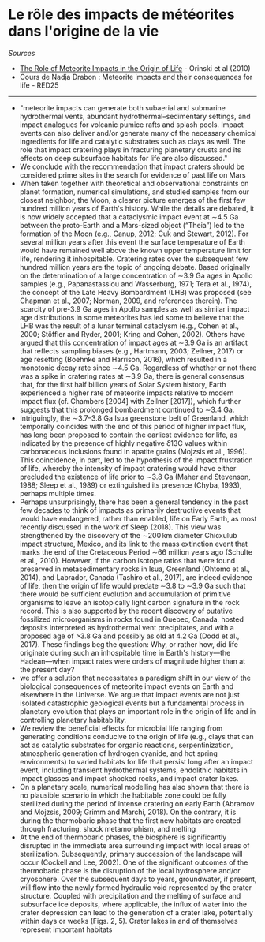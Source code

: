# Le rôle des impacts de météorites dans l'origine de la vie

*Sources*

- [The Role of Meteorite Impacts in the Origin of Life](https://www.liebertpub.com/doi/10.1089/ast.2019.2203) - Orinski et al (2010)
- Cours de Nadja Drabon : Meteorite impacts and their consequences for life - RED25

---

- "meteorite impacts can generate both subaerial and submarine hydrothermal vents, abundant hydrothermal–sedimentary settings, and impact analogues for volcanic pumice rafts and splash pools. Impact events can also deliver and/or generate many of the necessary chemical ingredients for life and catalytic substrates such as clays as well. The role that impact cratering plays in fracturing planetary crusts and its effects on deep subsurface habitats for life are also discussed."
- We conclude with the recommendation that impact craters should be considered prime sites in the search for evidence of past life on Mars
- When taken together with theoretical and observational constraints on planet formation, numerical simulations, and studied samples from our closest neighbor, the Moon, a clearer picture emerges of the first few hundred million years of Earth's history. While the details are debated, it is now widely accepted that a cataclysmic impact event at ∼4.5 Ga between the proto-Earth and a Mars-sized object (“Theia”) led to the formation of the Moon (e.g., Canup, 2012; Ćuk and Stewart, 2012). For several million years after this event the surface temperature of Earth would have remained well above the known upper temperature limit for life, rendering it inhospitable. Cratering rates over the subsequent few hundred million years are the topic of ongoing debate. Based originally on the determination of a large concentration of ∼3.9 Ga ages in Apollo samples (e.g., Papanastassiou and Wasserburg, 1971; Tera et al., 1974), the concept of the Late Heavy Bombardment (LHB) was proposed (see Chapman et al., 2007; Norman, 2009, and references therein). The scarcity of pre-3.9 Ga ages in Apollo samples as well as similar impact age distributions in some meteorites has led some to believe that the LHB was the result of a lunar terminal cataclysm (e.g., Cohen et al., 2000; Stöffler and Ryder, 2001; Kring and Cohen, 2002). Others have argued that this concentration of impact ages at ∼3.9 Ga is an artifact that reflects sampling biases (e.g., Hartmann, 2003; Zellner, 2017) or age resetting (Boehnke and Harrison, 2016), which resulted in a monotonic decay rate since ∼4.5 Ga. Regardless of whether or not there was a spike in cratering rates at ∼3.9 Ga, there is general consensus that, for the first half billion years of Solar System history, Earth experienced a higher rate of meteorite impacts relative to modern impact flux (cf. Chambers [2004] with Zellner [2017]), which further suggests that this prolonged bombardment continued to ∼3.4 Ga.
- Intriguingly, the ∼3.7–3.8 Ga Isua greenstone belt of Greenland, which temporally coincides with the end of this period of higher impact flux, has long been proposed to contain the earliest evidence for life, as indicated by the presence of highly negative δ13C values within carbonaceous inclusions found in apatite grains (Mojzsis et al., 1996). This coincidence, in part, led to the hypothesis of the impact frustration of life, whereby the intensity of impact cratering would have either precluded the existence of life prior to ∼3.8 Ga (Maher and Stevenson, 1988; Sleep et al., 1989) or extinguished its presence (Chyba, 1993), perhaps multiple times.
- Perhaps unsurprisingly, there has been a general tendency in the past few decades to think of impacts as primarily destructive events that would have endangered, rather than enabled, life on Early Earth, as most recently discussed in the work of Sleep (2018). This view was strengthened by the discovery of the ∼200 km diameter Chicxulub impact structure, Mexico, and its link to the mass extinction event that marks the end of the Cretaceous Period ∼66 million years ago (Schulte et al., 2010). However, if the carbon isotope ratios that were found preserved in metasedimentary rocks in Isua, Greenland (Ohtomo et al., 2014), and Labrador, Canada (Tashiro et al., 2017), are indeed evidence of life, then the origin of life would predate ∼3.8 to ∼3.9 Ga such that there would be sufficient evolution and accumulation of primitive organisms to leave an isotopically light carbon signature in the rock record. This is also supported by the recent discovery of putative fossilized microorganisms in rocks found in Quebec, Canada, hosted deposits interpreted as hydrothermal vent precipitates, and with a proposed age of >3.8 Ga and possibly as old at 4.2 Ga (Dodd et al., 2017). These findings beg the question: Why, or rather how, did life originate during such an inhospitable time in Earth's history—the Hadean—when impact rates were orders of magnitude higher than at the present day?
- we offer a solution that necessitates a paradigm shift in our view of the biological consequences of meteorite impact events on Earth and elsewhere in the Universe. We argue that impact events are not just isolated catastrophic geological events but a fundamental process in planetary evolution that plays an important role in the origin of life and in controlling planetary habitability.
- We review the beneficial effects for microbial life ranging from generating conditions conducive to the origin of life (e.g., clays that can act as catalytic substrates for organic reactions, serpentinization, atmospheric generation of hydrogen cyanide, and hot spring environments) to varied habitats for life that persist long after an impact event, including transient hydrothermal systems, endolithic habitats in impact glasses and impact shocked rocks, and impact crater lakes.
- On a planetary scale, numerical modelling has also shown that there is no plausible scenario in which the habitable zone could be fully sterilized during the period of intense cratering on early Earth (Abramov and Mojzsis, 2009; Grimm and Marchi, 2018). On the contrary, it is during the thermobaric phase that the first new habitats are created through fracturing, shock metamorphism, and melting
- At the end of thermobaric phases, the biosphere is significantly disrupted in the immediate area surrounding impact with local areas of sterilization. Subsequently, primary succession of the landscape will occur (Cockell and Lee, 2002). One of the significant outcomes of the thermobaric phase is the disruption of the local hydrosphere and/or cryosphere. Over the subsequent days to years, groundwater, if present, will flow into the newly formed hydraulic void represented by the crater structure. Coupled with precipitation and the melting of surface and subsurface ice deposits, where applicable, the influx of water into the crater depression can lead to the generation of a crater lake, potentially within days or weeks (Figs. 2, 5). Crater lakes in and of themselves represent important habitats 
